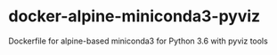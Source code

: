 # docker-alpine-miniconda3-pyviz
Dockerfile for alpine-based miniconda3 for Python 3.6 with pyviz tools
